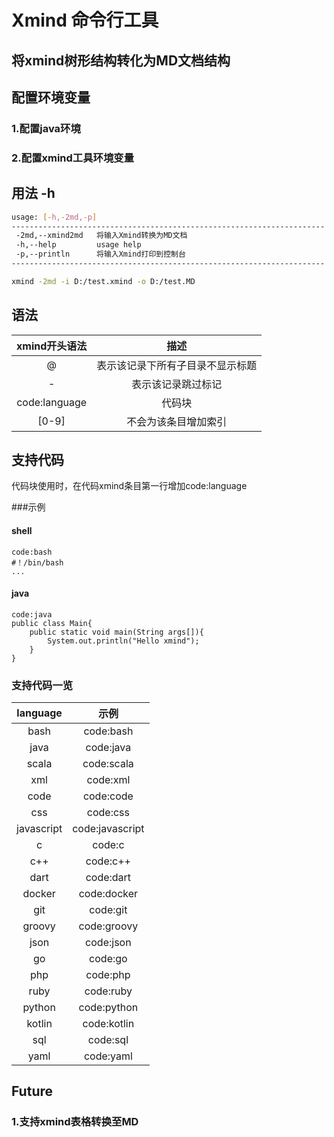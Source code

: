 # Xmind 命令行工具

## 将xmind树形结构转化为MD文档结构


## 配置环境变量
### 1.配置java环境

### 2.配置xmind工具环境变量







## 用法 -h

```bash
usage: [-h,-2md,-p]
----------------------------------------------------------------------
 -2md,--xmind2md   将输入Xmind转换为MD文档
 -h,--help         usage help
 -p,--println      将输入Xmind打印到控制台
----------------------------------------------------------------------
```
```bash
xmind -2md -i D:/test.xmind -o D:/test.MD
```

## 语法

|   xmind开头语法|描述                           |
|:-------------:|:----------------------------:|
|     @         |表示该记录下所有子目录不显示标题  |
|-              |表示该记录跳过标记              |
|code:language  |  代码块                      | 
|      [0-9]    |不会为该条目增加索引            |


## 支持代码
代码块使用时，在代码xmind条目第一行增加code:language

###示例

#### shell

```
code:bash
#！/bin/bash
...

```
#### java

```
code:java
public class Main{
    public static void main(String args[]){
        System.out.println("Hello xmind");
    }
}

```
### 支持代码一览

|   language|示例                           |
|:-------------:|:----------------------------:|
|bash|code:bash|
|java|code:java|
|scala|code:scala|
|xml|code:xml|
|code|code:code|
|css|code:css|
|javascript|code:javascript|
|c|code:c|
|c++|code:c++|
|dart|code:dart|
|docker|code:docker|
|git|code:git|
|groovy|code:groovy|
|json|code:json|
|go|code:go|
|php|code:php|
|ruby|code:ruby|
|python|code:python|
|kotlin|code:kotlin|
|sql|code:sql|
|yaml|code:yaml|

## Future

### 1.支持xmind表格转换至MD
